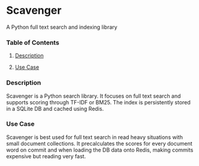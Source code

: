 # Scavenger
A Python full text search and indexing library

### Table of Contents

1. [Description](#description)

2. [Use Case](#use-case)


###  Description
Scavenger is a Python search library. It focuses on full text search and supports scoring through TF-IDF or BM25. The index is persistently stored in a SQLite DB and cached using Redis.

###  Use Case
Scavenger is best used for full text search in read heavy situations with small document collections. It precalculates the scores for every document word on commit and when loading the DB data onto Redis, making commits expensive but reading very fast.
